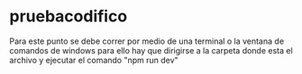 # pruebacodifico
Para este punto se debe correr por medio de una terminal o la ventana de comandos de windows
para ello hay que dirigirse a la carpeta donde esta el archivo y ejecutar el comando "npm run dev"
